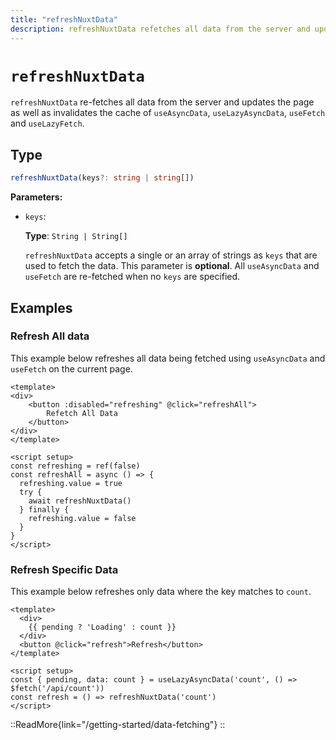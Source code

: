 ```yaml
---
title: "refreshNuxtData"
description: refreshNuxtData refetches all data from the server and updates the page.
---
```


# `refreshNuxtData`

`refreshNuxtData` re-fetches all data from the server and updates the page as well as invalidates the cache of `useAsyncData`, `useLazyAsyncData`, `useFetch` and `useLazyFetch`.

## Type

```ts
refreshNuxtData(keys?: string | string[])
```

**Parameters:**

* `keys`:

    **Type**: `String | String[]`

    `refreshNuxtData` accepts a single or an array of strings as `keys` that are used to fetch the data. This parameter is **optional**. All `useAsyncData` and `useFetch` are re-fetched when no `keys` are specified.

## Examples

### Refresh All data

This example below refreshes all data being fetched using `useAsyncData` and `useFetch` on the current page.

```vue [pages/some-page.vue]
<template>
<div>
    <button :disabled="refreshing" @click="refreshAll">
        Refetch All Data
    </button>
</div>
</template>

<script setup>
const refreshing = ref(false)
const refreshAll = async () => {
  refreshing.value = true
  try {
    await refreshNuxtData()
  } finally {
    refreshing.value = false
  }
}
</script>
```

### Refresh Specific Data

This example below refreshes only data where the key matches to `count`.

```vue [pages/some-page.vue]
<template>
  <div>
    {{ pending ? 'Loading' : count }}
  </div>
  <button @click="refresh">Refresh</button>
</template>

<script setup>
const { pending, data: count } = useLazyAsyncData('count', () => $fetch('/api/count'))
const refresh = () => refreshNuxtData('count')
</script>
```

::ReadMore{link="/getting-started/data-fetching"}
::
